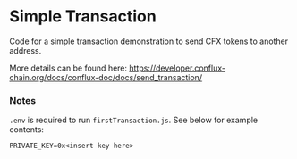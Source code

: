 # Simple Transaction
Code for a simple transaction demonstration to send CFX tokens to another address.

More details can be found here: https://developer.conflux-chain.org/docs/conflux-doc/docs/send_transaction/

### Notes
`.env` is required to run `firstTransaction.js`. See below for example contents:
```
PRIVATE_KEY=0x<insert key here>
```

